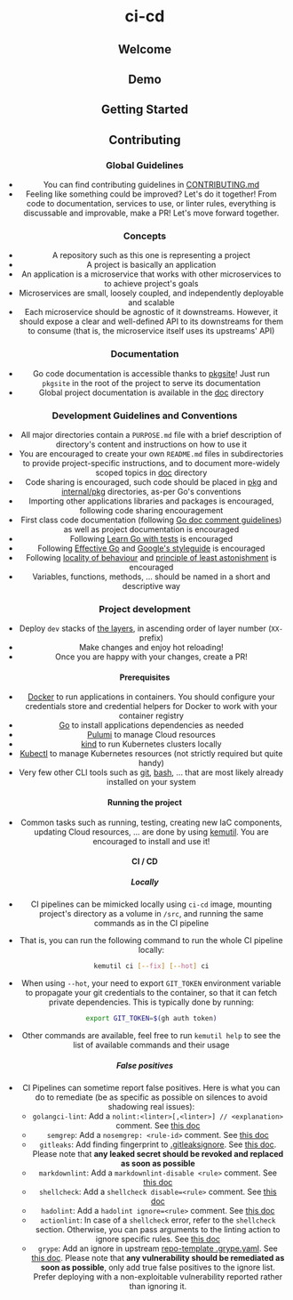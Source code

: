 <div align=center>
  <a href="https://github.com/kemadev/ci-cd/actions/workflows/go-cd.yaml><img alt="Go - CD - main" src="https://github.com/kemadev/ci-cd/actions/workflows/go-cd.yaml/badge.svg?branch=main&event=push"></a
  <a href="https://github.com/kemadev/ci-cd/actions/workflows/go-cd.yaml><img alt="Go - CD - next" src="https://github.com/kemadev/ci-cd/actions/workflows/go-cd.yaml/badge.svg?branch=next&event=push"></a
  <a href="https://github.com/kemadev/ci-cd/actions/workflows/go><img alt="Go - Release" src="https://github.com/kemadev/ci-cd/actions/workflows/go-release.yaml/badge.svg?event=push"></a
  <a href="https://github.com/kemadev/ci-cd/actions/workflows/docker-ci.yaml><img alt="Docker - CI" src="https://github.com/kemadev/ci-cd/actions/workflows/docker-ci.yaml/badge.svg?branch=main&event=schedule"></a
  <a href="https://github.com/kemadev/ci-cd/actions/workflows/global-ci.yaml><img alt="Global - CI" src="https://github.com/kemadev/ci-cd/actions/workflows/global-ci.yaml/badge.svg?branch=main&event=schedule"></a
  <a href="https://github.com/kemadev/ci-cd/actions/workflows/go-ci.yaml><img alt="Go - CI" src="https://github.com/kemadev/ci-cd/actions/workflows/go-ci.yaml/badge.svg?branch=main&event=schedule"></a
  <a href="https://github.com/kemadev/ci-cd/actions/workflows/repo-template-stale.yaml><img alt="Housekeeping - Repo template staleness check" src="https://github.com/kemadev/ci-cd/actions/workflows/repo-template-stale.yaml/badge.svg?branch=main&event=schedule"></a
  <a href="https://github.com/kemadev/ci-cd/actions/workflows/branch-stale.yaml><img alt="Housekeeping - Branches staleness check" src="https://github.com/kemadev/ci-cd/actions/workflows/branch-stale.yaml/badge.svg?branch=main&event=schedule"></a
  <a href="https://github.com/kemadev/ci-cd/actions/workflows/issue-pr-stale.yaml><img alt="Housekeeping - Issues & PRs staleness housekeeping" src="https://github.com/kemadev/ci-cd/actions/workflows/issue-pr-stale.yaml/badge.svg?branch=main&event=schedule"></a
  <a href="https://github.com/kemadev/ci-cd/actions/workflows/markdown-ci.yaml><img alt="Markdown - CI" src="https://github.com/kemadev/ci-cd/actions/workflows/markdown-ci.yaml/badge.svg?branch=main&event=schedule"></a
  <a href="https://github.com/kemadev/ci-cd/actions/workflows/shell-ci.yaml><img alt="Shell - CI" src="https://github.com/kemadev/ci-cd/actions/workflows/shell-ci.yaml/badge.svg?branch=main&event=schedule"></a
  <a href="https://github.com/kemadev/ci-cd/actions/workflows/workflow-action-ci.yaml><img alt="Workflows - CI" src="https://github.com/kemadev/ci-cd/actions/workflows/workflow-action-ci.yaml/badge.svg?branch=main&event=schedule"></a
</div>

# ci-cd

<!-- Brief description of the project -->

## Welcome

<!-- Project presentation, motivation, and main features -->

## Demo

<!-- If applicable, project demo (video, screenshots, asciicinema, ...) -->

## Getting Started

<!-- Basic usage and main commands -->

## Contributing

### Global Guidelines

- You can find contributing guidelines in [CONTRIBUTING.md](CONTRIBUTING.md)
- Feeling like something could be improved? Let's do it together! From code to documentation, services to use, or linter rules, everything is discussable and improvable, make a PR! Let's move forward together.

### Concepts

- A repository such as this one is representing a project
- A project is basically an application
- An application is a microservice that works with other microservices to to achieve project's goals
- Microservices are small, loosely coupled, and independently deployable and scalable
- Each microservice should be agnostic of it downstreams. However, it should expose a clear and well-defined API to its downstreams for them to consume (that is, the microservice itself uses its upstreams' API)

### Documentation

- Go code documentation is accessible thanks to [pkgsite](https://pkg.go.dev/golang.org/x/pkgsite/cmd/pkgsite)! Just run `pkgsite` in the root of the project to serve its documentation
- Global project documentation is available in the [doc](./doc) directory

### Development Guidelines and Conventions

- All major directories contain a `PURPOSE.md` file with a brief description of directory's content and instructions on how to use it
- You are encouraged to create your own `README.md` files in subdirectories to provide project-specific instructions, and to document more-widely scoped topics in [doc](./doc) directory
- Code sharing is encouraged, such code should be placed in [pkg](pkg) and [internal/pkg](internal/pkg) directories, as-per Go's conventions
- Importing other applications libraries and packages is encouraged, following code sharing encouragement
- First class code documentation (following [Go doc comment guidelines](https://go.dev/doc/comment)) as well as project documentation is encouraged
- Following [Learn Go with tests](https://github.com/quii/learn-go-with-tests) is encouraged
- Following [Effective Go](https://go.dev/doc/effective_go) and [Google's styleguide](https://google.github.io/styleguide/go/) is encouraged
- Following [locality of behaviour](https://htmx.org/essays/locality-of-behaviour/) and [principle of least astonishment](https://en.wikipedia.org/wiki/Principle_of_least_astonishment) is encouraged
- Variables, functions, methods, ... should be named in a short and descriptive way

### Project development

- Deploy `dev` stacks of [the layers](./deploy), in ascending order of layer number (`XX-` prefix)
- Make changes and enjoy hot reloading!
- Once you are happy with your changes, create a PR!

#### Prerequisites

- [Docker](https://github.com/docker/cli) to run applications in containers. You should configure your credentials store and credential helpers for Docker to work with your container registry
- [Go](https://github.com/golang/go) to install applications dependencies as needed
- [Pulumi](https://github.com/pulumi/pulumi) to manage Cloud resources
- [kind](https://github.com/kubernetes-sigs/kind) to run Kubernetes clusters locally
- [Kubectl](https://github.com/kubernetes/kubectl) to manage Kubernetes resources (not strictly required but quite handy)
- Very few other CLI tools such as [git](https://github.com/git/git), [bash](https://www.gnu.org/software/bash/), ... that are most likely already installed on your system

#### Running the project

- Common tasks such as running, testing, creating new IaC components, updating Cloud resources, ... are done by using [kemutil](https://github.com/kemadev/ci-cd/tree/main/tool/kemutil). You are encouraged to install and use it!

#### CI / CD

##### Locally

- CI pipelines can be mimicked locally using `ci-cd` image, mounting project's directory as a volume in `/src`, and running the same commands as in the CI pipeline
- That is, you can run the following command to run the whole CI pipeline locally:

  ```bash
  kemutil ci [--fix] [--hot] ci
  ```

- When using `--hot`, your need to export `GIT_TOKEN` environment variable to propagate your git credentials to the container, so that it can fetch private dependencies. This is typically done by running:

  ```bash
  export GIT_TOKEN=$(gh auth token)
  ```

- Other commands are available, feel free to run `kemutil help` to see the list of available commands and their usage

##### False positives

- CI Pipelines can sometime report false positives. Here is what you can do to remediate (be as specific as possible on silences to avoid shadowing real issues):
  - `golangci-lint`: Add a `nolint:<linter>[,<linter>] // <explanation>` comment. See [this doc](https://golangci-lint.run/usage/false-positives/)
  - `semgrep`: Add a `nosemgrep: <rule-id>` comment. See [this doc](https://semgrep.dev/docs/ignoring-files-folders-code)
  - `gitleaks`: Add finding fingerprint to [.gitleaksignore](config/gitleaks/.gitleaksignore). See [this doc](https://github.com/gitleaks/gitleaks#additional-configuration). Please note that **any leaked secret should be revoked and replaced as soon as possible**
  - `markdownlint`: Add a `markdownlint-disable <rule>` comment. See [this doc](https://github.com/DavidAnson/markdownlint/blob/main/README.md#configuration)
  - `shellcheck`: Add a `shellcheck disable=<rule>` comment. See [this doc](https://github.com/koalaman/shellcheck/wiki/Ignore)
  - `hadolint`: Add a `hadolint ignore=<rule>` comment. See [this doc](https://github.com/hadolint/hadolint/blob/master/README.md#ignoring-rules)
  - `actionlint`: In case of a `shellcheck` error, refer to the `shellcheck` section. Otherwise, you can pass arguments to the linting action to ignore specific rules. See [this doc](https://github.com/rhysd/actionlint/blob/main/docs/usage.md#ignore-some-errors)
  - `grype`: Add an ignore in upstream [repo-template .grype.yaml](https://github.com/kemadev/repo-template/blob/main/config/grype/.grype.yaml). See [this doc](https://github.com/anchore/grype#specifying-matches-to-ignore). Please note that **any vulnerability should be remediated as soon as possible**, only add true false positives to the ignore list. Prefer deploying with a non-exploitable vulnerability reported rather than ignoring it.
